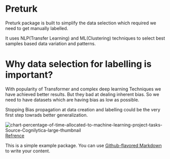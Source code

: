 # Preturk

Preturk package is built to simplify the data selection which required we need to get manually labelled.

It uses NLP(Transfer Learning) and ML(Clustering) techniques to select best samples based data variation and patterns.

# Why data selection for labelling is important?

With popularity of Transformer and complex deep learning Techniques we have achieved better results. But they bad at dealing inherent bias.
So we need to have datasets which are having bias as low as possible.

Stopping Bias propagation at data creation and labelling could be the very first step towrads better generalization.

![chart-percentage-of-time-allocated-to-machine-learning-project-tasks-Source-Cognilytica-large-thumbnail](https://user-images.githubusercontent.com/6544752/146891778-fa5175d4-8a6e-484c-aada-9082aa163372.png) [Refrence](https://www.cloudfactory.com/data-labeling-guide)



This is a simple example package. You can use
[Github-flavored Markdown](https://guides.github.com/features/mastering-markdown/)
to write your content.
